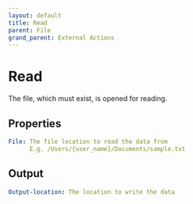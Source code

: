 ```yaml
---
layout: default
title: Read
parent: File
grand_parent: External Actions
---
```

# Read
The file, which must exist, is opened for reading.

## Properties
```yaml
File: The file location to read the data from
      E.g. /Users/{user_name}/Documents/sample.txt
```

## Output
```yaml
Output-location: The location to write the data
```
